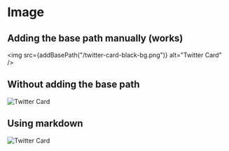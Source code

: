 <script>
  import { addBasePath } from "@evidence-dev/sdk/utils/svelte";
</script>


# Image

## Adding the base path manually (works)
<img src={addBasePath("/twitter-card-black-bg.png")} alt="Twitter Card" />

## Without adding the base path
<img src="/twitter-card-black-bg.png" alt="Twitter Card" />

## Using markdown
![Twitter Card](/twitter-card-black-bg.png)
